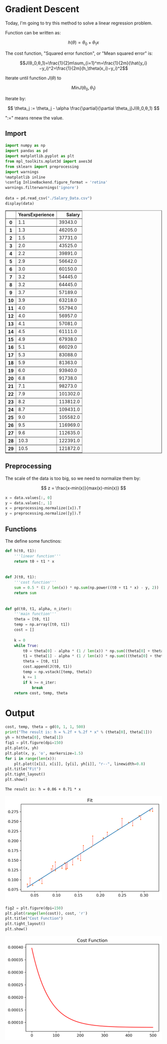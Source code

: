 
# Gradient Descent

Today, I'm going to try this method to solve a linear regression problem.

Function can be written as:

$$h(\theta)=\theta_0+\theta_1x$$

The cost function, "Squared error function", or "Mean squared error" is:

$$J(θ_0,θ_1)=\frac{1}{2}m\sum_{i=1}^m=\frac{1}{2m}(\hat{y_i}−y_i)^2=\frac{1}{2m}(h_\theta(x_i)−y_i)^2$$

Iterate until function $J(\theta)$ to 

$$Min J(θ_0,θ_1)$$ 

Iterate by:

$$ \theta_j := \theta_j - \alpha \frac{\partial}{\partial \theta_j}J(θ_0,θ_1) $$

":=" means renew the value.

## Import


```python
import numpy as np
import pandas as pd
import matplotlib.pyplot as plt
from mpl_toolkits.mplot3d import axes3d
from sklearn import preprocessing
import warnings
%matplotlib inline 
%config InlineBackend.figure_format = 'retina'
warnings.filterwarnings('ignore')

data = pd.read_csv("./Salary_Data.csv")
display(data)
```


<div>
<style scoped>
    .dataframe tbody tr th:only-of-type {
        vertical-align: middle;
    }

    .dataframe tbody tr th {
        vertical-align: top;
    }

    .dataframe thead th {
        text-align: right;
    }
</style>
<table border="1" class="dataframe">
  <thead>
    <tr style="text-align: right;">
      <th></th>
      <th>YearsExperience</th>
      <th>Salary</th>
    </tr>
  </thead>
  <tbody>
    <tr>
      <th>0</th>
      <td>1.1</td>
      <td>39343.0</td>
    </tr>
    <tr>
      <th>1</th>
      <td>1.3</td>
      <td>46205.0</td>
    </tr>
    <tr>
      <th>2</th>
      <td>1.5</td>
      <td>37731.0</td>
    </tr>
    <tr>
      <th>3</th>
      <td>2.0</td>
      <td>43525.0</td>
    </tr>
    <tr>
      <th>4</th>
      <td>2.2</td>
      <td>39891.0</td>
    </tr>
    <tr>
      <th>5</th>
      <td>2.9</td>
      <td>56642.0</td>
    </tr>
    <tr>
      <th>6</th>
      <td>3.0</td>
      <td>60150.0</td>
    </tr>
    <tr>
      <th>7</th>
      <td>3.2</td>
      <td>54445.0</td>
    </tr>
    <tr>
      <th>8</th>
      <td>3.2</td>
      <td>64445.0</td>
    </tr>
    <tr>
      <th>9</th>
      <td>3.7</td>
      <td>57189.0</td>
    </tr>
    <tr>
      <th>10</th>
      <td>3.9</td>
      <td>63218.0</td>
    </tr>
    <tr>
      <th>11</th>
      <td>4.0</td>
      <td>55794.0</td>
    </tr>
    <tr>
      <th>12</th>
      <td>4.0</td>
      <td>56957.0</td>
    </tr>
    <tr>
      <th>13</th>
      <td>4.1</td>
      <td>57081.0</td>
    </tr>
    <tr>
      <th>14</th>
      <td>4.5</td>
      <td>61111.0</td>
    </tr>
    <tr>
      <th>15</th>
      <td>4.9</td>
      <td>67938.0</td>
    </tr>
    <tr>
      <th>16</th>
      <td>5.1</td>
      <td>66029.0</td>
    </tr>
    <tr>
      <th>17</th>
      <td>5.3</td>
      <td>83088.0</td>
    </tr>
    <tr>
      <th>18</th>
      <td>5.9</td>
      <td>81363.0</td>
    </tr>
    <tr>
      <th>19</th>
      <td>6.0</td>
      <td>93940.0</td>
    </tr>
    <tr>
      <th>20</th>
      <td>6.8</td>
      <td>91738.0</td>
    </tr>
    <tr>
      <th>21</th>
      <td>7.1</td>
      <td>98273.0</td>
    </tr>
    <tr>
      <th>22</th>
      <td>7.9</td>
      <td>101302.0</td>
    </tr>
    <tr>
      <th>23</th>
      <td>8.2</td>
      <td>113812.0</td>
    </tr>
    <tr>
      <th>24</th>
      <td>8.7</td>
      <td>109431.0</td>
    </tr>
    <tr>
      <th>25</th>
      <td>9.0</td>
      <td>105582.0</td>
    </tr>
    <tr>
      <th>26</th>
      <td>9.5</td>
      <td>116969.0</td>
    </tr>
    <tr>
      <th>27</th>
      <td>9.6</td>
      <td>112635.0</td>
    </tr>
    <tr>
      <th>28</th>
      <td>10.3</td>
      <td>122391.0</td>
    </tr>
    <tr>
      <th>29</th>
      <td>10.5</td>
      <td>121872.0</td>
    </tr>
  </tbody>
</table>
</div>


## Preprocessing

The scale of the data is too big, so we need to normalize them by:

$$ z = \frac{x-min(x)}{max(x)-min(x)} $$


```python
x = data.values[:, 0]
y = data.values[:, 1]
x = preprocessing.normalize([x]).T
y = preprocessing.normalize([y]).T
```

## Functions

The define some functinos:


```python
def h(t0, t1):
    '''linear function'''
    return t0 + t1 * x


def J(t0, t1):
    '''cost function'''
    sum = 0.5 * (1 / len(x)) * np.sum(np.power((t0 + t1 * x) - y, 2))
    return sum


def gd(t0, t1, alpha, n_iter):
    '''main function'''
    theta = [t0, t1]
    temp = np.array([t0, t1])
    cost = []

    k = 0
    while True:
        t0 = theta[0] - alpha * (1 / len(x)) * np.sum((theta[0] + theta[1] * x) - y)
        t1 = theta[1] - alpha * (1 / len(x)) * np.sum(((theta[0] + theta[1] * x) - y) * x)
        theta = [t0, t1]
        cost.append(J(t0, t1))
        temp = np.vstack([temp, theta])
        k += 1
        if k >= n_iter:
            break
    return cost, temp, theta
```

# Output


```python
cost, temp, theta = gd(0, 1, 1, 500)
print("The result is: h = %.2f + %.2f * x" % (theta[0], theta[1]))
yh = h(theta[0], theta[1])
fig1 = plt.figure(dpi=150)
plt.plot(x, yh)
plt.plot(x, y, 'o', markersize=1.5)
for i in range(len(x)):
    plt.plot([x[i], x[i]], [y[i], yh[i]], "r--", linewidth=0.8)
plt.title("Fit")
plt.tight_layout()
plt.show()
```

    The result is: h = 0.06 + 0.71 * x



![png](output_8_1.png)



```python
fig2 = plt.figure(dpi=150)
plt.plot(range(len(cost)), cost, 'r')
plt.title("Cost Function")
plt.tight_layout()
plt.show()
```


![png](output_9_0.png)

